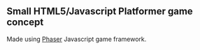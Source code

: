 Small HTML5/Javascript Platformer game concept
----------------------------------------------

Made using [Phaser](phaser.io) Javascript game framework.